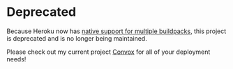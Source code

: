 # Deprecated

Because Heroku now has [native support for multiple buildpacks](https://devcenter.heroku.com/articles/using-multiple-buildpacks-for-an-app), this project is deprecated and is no longer being maintained.

Please check out my current project [Convox](https://convox.com) for all of your deployment needs!

